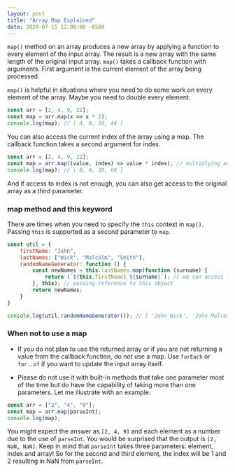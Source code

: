 ```yaml
---
layout: post
title: "Array Map Explained"
date: 2020-07-15 12:00:00 -0500
---
```


`map()` method on an array produces a new array by applying a function to every element of the input array. The result is a new array with the same length of the original input array. `map()` takes a callback function with arguments. First argument is the current element of the array being processed.

`map()` is helpful in situations where you need to do some work on every element of the array. Maybe you need to double every element.

```javascript
const arr = [2, 4, 9, 22];
const map = arr.map(x => x * 2);
console.log(map); // [ 4, 8, 18, 44 ]
```

You can also access the current index of the array using a map. The callback function takes a second argument for index.

```javascript
const arr = [2, 4, 9, 22];
const map = arr.map((value, index) => value * index); // multiplying array value with its index
console.log(map); // [ 0, 4, 18, 66 ]
```

And if access to index is not enough, you can also get access to the original array as a third parameter.

### map method and this keyword

There are times when you need to specify the `this` context in `map()`. Passing `this` is supported as a second parameter to `map`.

```javascript
const util = {
    firstName: "John",
    lastNames: ["Wick", "Malcolm", "Smith"],
    randomNameGenerator: function () {
        const newNames = this.lastNames.map(function (surname) {
            return (`${this.firstName} ${surname}`); // we can access first name provided by this object
        }, this); // passing reference to this object
        return newNames;
    }
}

console.log(util.randomNameGenerator()); // [ 'John Wick', 'John Malcolm', 'John Smith' ]
```

### When not to use a map

- If you do not plan to use the returned array or if you are not returning a value from the callback function, do not use a map. Use `forEach` or `for..of` if you want to update the input array itself.

- Please do not use it with built-in methods that take one parameter most of the time but do have the capability of taking more than one parameters. Let me illustrate with an example.

```javascript
const arr = ["2", "4", "9"];
const map = arr.map(parseInt);
console.log(map);
```

You might expect the answer as `[2, 4, 9]` and each element as a number due to the use of `parseInt`. You would be surprised that the output is `[2, NaN, NaN]`. Keep in mind that `parseInt` takes three parameters: element, index and array! So for the second and third element, the index will be 1 and 2 resulting in NaN from `parseInt`.
